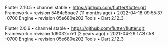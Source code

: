 Flutter 2.10.5 • channel stable • https://github.com/flutter/flutter.git
Framework • revision 5464c5bac7 (11 months ago) • 2022-04-18 09:55:37 -0700
Engine • revision 05e680e202
Tools • Dart 2.12.3


Flutter 2.0.6 • channel stable • https://github.com/flutter/flutter.git
Framework • revision 1d9032c7e1 (2 years ago) • 2021-04-29 17:37:58 -0700
Engine • revision 05e680e202
Tools • Dart 2.12.3
